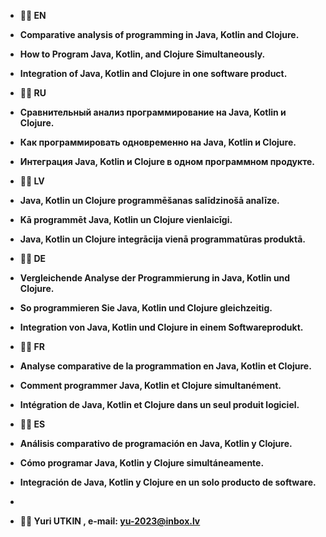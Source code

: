  
<strong>
 
- 💞️💞️ EN
- Comparative analysis of programming in Java, Kotlin and Clojure.
- How to Program Java, Kotlin, and Clojure Simultaneously.
- Integration of Java, Kotlin and Clojure in one software product.

- 👋👋 RU
- Сравнительный анализ программирование на Java, Kotlin и Clojure.
- Как программировать одновременно на Java, Kotlin и Clojure.
- Интеграция Java, Kotlin и Clojure в одном программном продукте.

- 🌱🌱 LV
- Java, Kotlin un Clojure programmēšanas salīdzinošā analīze.
- Kā programmēt Java, Kotlin un Clojure vienlaicīgi.
- Java, Kotlin un Clojure integrācija vienā programmatūras produktā.
 
 - 💞️💞️ DE
- Vergleichende Analyse der Programmierung in Java, Kotlin und Clojure.
- So programmieren Sie Java, Kotlin und Clojure gleichzeitig.
- Integration von Java, Kotlin und Clojure in einem Softwareprodukt.

- 👋👋 FR
- Analyse comparative de la programmation en Java, Kotlin et Clojure.
- Comment programmer Java, Kotlin et Clojure simultanément.
- Intégration de Java, Kotlin et Clojure dans un seul produit logiciel.

- 🌱🌱 ES
- Análisis comparativo de programación en Java, Kotlin y Clojure.
- Cómo programar Java, Kotlin y Clojure simultáneamente.
- Integración de Java, Kotlin y Clojure en un solo producto de software.

-
- 👀👀 Yuri UTKIN , e-mail: yu-2023@inbox.lv

</strong>
 
<!---
yu-2023/yu-2023 is a ✨ special ✨ repository because its `README.md` (this file) appears on your GitHub profile.
You can click the Preview link to take a look at your changes.
--->
